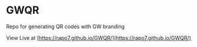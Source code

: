# GWQR
Repo for generating QR codes with GW branding

View Live at [https://rapo7.github.io/GWQR/](https://rapo7.github.io/GWQR/)
